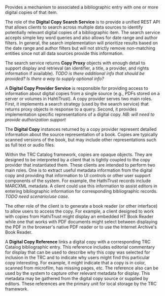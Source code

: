 Provides a mechanism to associated a bibliographic entry with one or more digital copies of that item.

The role of the **Digital Copy Search Service** is to provide a unified REST API that allows clients to search across multiple data sources to identify potentially relevant digital copies of a bibliographic item. The search service accepts simple key word queries and also allows for date range and author filters. In general, the search implementation will prioritize results based on the date range and author filters but will not strictly remove non-matching entities since not all data sources provide this information.

The search service returns **Copy Proxy** objects with enough detail to support display and retrieval (an identifier, a title, a provider, and rights information if available). *TODO is there additional info that should be provided? Is there a way to supply optional info?*

A **Digital Copy Provider Service** is responsible for providing access to information about digital copies from a single source (e.g., PDFs stored on a server or volumes in HahtiTrust). A copy provider serves two main roles. First, it implements a search strategy (used by the search service) that returns proxy objects in response to a query. Second, it provides implementation specific representations of a digital copy. *NB: will need to provide authorization support*

The **Digital Copy** instances returned by a copy provider represent detailed information about the source representation of a book. Copies are typically scanned versions of the book, but may include other representations such as full text or audio files.

Within the TRC Catalog framework, copies are opaque objects. They are designed to be interpreted by a client that is tightly coupled to the copy provider that instantiated them. These clients are intended to perform two main roles. One is to extract useful metadata information from the digital copy and providing that information to UI controls or other user support components of the system. For example, the HathiTrust records include MARCXML metadata. A client could use this information to assist editors in entering bibliographic information for corresponding bibliographic records. *TODO need scenario/use case*.

The other role of the client is to generate a book reader (or other interface) to allow users to access the copy. For example, a client designed to work with copies from HathiTrust might display an embedded HT Book Reader while one that works with PDF documents might select between displaying the PDF in the browser's native PDF reader or to use the Internet Archive's Book Reader.

A **Digital Copy Reference** links a digital copy with a corresponding TRC Catalog bibliographic entry. This reference includes editorial commentary for display that can be used to describe why this copy was selected for inclusion in the TRC and to indicate why users might find this particular copy interesting. For example, it might indicate that a copy is in color, scanned from microfilm, has missing pages, etc. The reference also can be used by the system to capture other relevant metadata for display. This metadata may be gathered from the digital copy source or supplied by editors. These references are the primary unit for local storage by the TRC framework.


 
